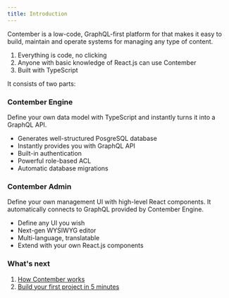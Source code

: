 ```yaml
---
title: Introduction
---
```


Contember is a low-code, GraphQL-first platform for that makes it easy to build, maintain and operate systems for managing any type of content.

1. Everything is code, no clicking
2. Anyone with basic knowledge of React.js can use Contember
3. Built with TypeScript

It consists of two parts:

### Contember Engine

Define your own data model with TypeScript and instantly turns it into a GraphQL API.

- Generates well-structured PosgreSQL database
- Instantly provides you with GraphQL API
- Built-in authentication
- Powerful role-based ACL
- Automatic database migrations

### Contember Admin

Define your own management UI with high-level React components. It automatically connects to GraphQL provided by Contember Engine.

- Define any UI you wish
- Next-gen WYSIWYG editor
- Multi-language, translatable
- Extend with your own React.js components

### What's next

1. [How Contember works](/intro/how-it-works.md)
2. [Build your first project in 5 minutes](/intro/quickstart.md)

